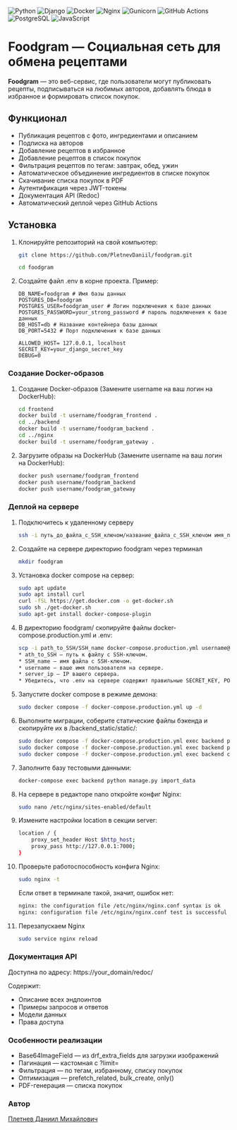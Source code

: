 ![Python](https://img.shields.io/badge/python-3670A0?style=for-the-badge&logo=python&logoColor=ffdd54)
![Django](https://img.shields.io/badge/django-%23092E20.svg?style=for-the-badge&logo=django&logoColor=white)
![Docker](https://img.shields.io/badge/docker-%230db7ed.svg?style=for-the-badge&logo=docker&logoColor=white)
![Nginx](https://img.shields.io/badge/nginx-%23009639.svg?style=for-the-badge&logo=nginx&logoColor=white)
![Gunicorn](https://img.shields.io/badge/gunicorn-%298729.svg?style=for-the-badge&logo=gunicorn&logoColor=white)
![GitHub Actions](https://img.shields.io/badge/github%20actions-%232671E5.svg?style=for-the-badge&logo=githubactions&logoColor=white)
![PostgreSQL](https://img.shields.io/badge/postgres-%23316192.svg?style=for-the-badge&logo=postgresql&logoColor=white)
![JavaScript](https://img.shields.io/badge/javascript-%23323330.svg?style=for-the-badge&logo=javascript&logoColor=%23F7DF1E)

# Foodgram — Социальная сеть для обмена рецептами

**Foodgram** — это веб-сервис, где пользователи могут публиковать рецепты, подписываться на любимых авторов, добавлять блюда в избранное и формировать список покупок.

## Функционал

-  Публикация рецептов с фото, ингредиентами и описанием
-  Подписка на авторов
-  Добавление рецептов в избранное
-  Добавление рецептов в список покупок
-  Фильтрация рецептов по тегам: завтрак, обед, ужин
-  Автоматическое объединение ингредиентов в списке покупок
-  Скачивание списка покупок в PDF
-  Аутентификация через JWT-токены
-  Документация API (Redoc)
-  Автоматический деплой через GitHub Actions

## Установка 

1. Клонируйте репозиторий на свой компьютер:

    ```bash
    git clone https://github.com/PletnevDaniil/foodgram.git
    ```
    ```bash
    cd foodgram
    ```
2. Создайте файл .env в корне проекта. Пример:

    ```
    DB_NAME=foodgram # Имя базы данных
    POSTGRES_DB=foodgram
    POSTGRES_USER=foodgram_user # Логин подключения к базе данных
    POSTGRES_PASSWORD=your_strong_password # пароль подключения к базе данных
    DB_HOST=db # Название контейнера базы данных
    DB_PORT=5432 # Порт подключения к базе данных

    ALLOWED_HOST= 127.0.0.1, localhost
    SECRET_KEY=your_django_secret_key
    DEBUG=0
    ```

### Создание Docker-образов

1.  Создание Docker-образов (Замените username на ваш логин на DockerHub):

    ```bash
    cd frontend
    docker build -t username/foodgram_frontend .
    cd ../backend
    docker build -t username/foodgram_backend .
    cd ../nginx
    docker build -t username/foodgram_gateway . 
    ```

2. Загрузите образы на DockerHub (Замените username на ваш логин на DockerHub):

    ```bash
    docker push username/foodgram_frontend
    docker push username/foodgram_backend
    docker push username/foodgram_gateway

### Деплой на сервере

1. Подключитесь к удаленному серверу

    ```bash
    ssh -i путь_до_файла_с_SSH_ключом/название_файла_с_SSH_ключом имя_пользователя@ip_адрес_сервера 
    ```

2. Создайте на сервере директорию foodgram через терминал

    ```bash
    mkdir foodgram
    ```

3. Установка docker compose на сервер:

    ```bash
    sudo apt update
    sudo apt install curl
    curl -fSL https://get.docker.com -o get-docker.sh
    sudo sh ./get-docker.sh
    sudo apt-get install docker-compose-plugin
    ```

4. В директорию foodgram/ скопируйте файлы docker-compose.production.yml и .env:

    ```bash
    scp -i path_to_SSH/SSH_name docker-compose.production.yml username@server_ip:/home/username/kittygram/docker-compose.production.yml
    * ath_to_SSH — путь к файлу с SSH-ключом.
    * SSH_name — имя файла с SSH-ключом.
    * username — ваше имя пользователя на сервере.
    * server_ip — IP вашего сервера.
    * Убедитесь, что .env на сервере содержит правильные SECRET_KEY, POSTGRES_PASSWORD.
    ```

5. Запустите docker compose в режиме демона:

    ```bash
    sudo docker compose -f docker-compose.production.yml up -d
    ```

6. Выполните миграции, соберите статические файлы бэкенда и скопируйте их в /backend_static/static/:

    ```bash
    sudo docker compose -f docker-compose.production.yml exec backend python manage.py migrate
    sudo docker compose -f docker-compose.production.yml exec backend python manage.py collectstatic
    sudo docker compose -f docker-compose.production.yml exec backend cp -r /app/collected_static/. /app/static/
    ```

7. Заполните базу тестовыми данными:

    ```bash
    docker-compose exec backend python manage.py import_data
    ```

8. На сервере в редакторе nano откройте конфиг Nginx:

    ```bash
    sudo nano /etc/nginx/sites-enabled/default
    ```

9. Измените настройки location в секции server:

    ```bash
    location / {
        proxy_set_header Host $http_host;
        proxy_pass http://127.0.0.1:7000;
    }
    ```

10. Проверьте работоспособность конфига Nginx:

    ```bash
    sudo nginx -t
    ```
    Если ответ в терминале такой, значит, ошибок нет:
    ```bash
    nginx: the configuration file /etc/nginx/nginx.conf syntax is ok
    nginx: configuration file /etc/nginx/nginx.conf test is successful
    ```

11. Перезапускаем Nginx
    ```bash
    sudo service nginx reload
    ```
### Документация API

Доступна по адресу:
https://your_domain/redoc/

Содержит:

-  Описание всех эндпоинтов
-  Примеры запросов и ответов
-  Модели данных
-  Права доступа

### Особенности реализации

-  Base64ImageField — из drf_extra_fields для загрузки изображений
-  Пагинация — кастомная с ?limit=
-  Фильтрация — по тегам, избранному, списку покупок
-  Оптимизация — prefetch_related, bulk_create, only()
-  PDF-генерация — списка покупок

### Автор
[Плетнев Даниил Михайлович](https://github.com/PletnevDaniil)